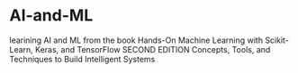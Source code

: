 # AI-and-ML
learining AI and ML from the book
Hands-On Machine Learning
with Scikit-Learn, Keras, and
TensorFlow
SECOND EDITION
Concepts, Tools, and Techniques to Build Intelligent
Systems
